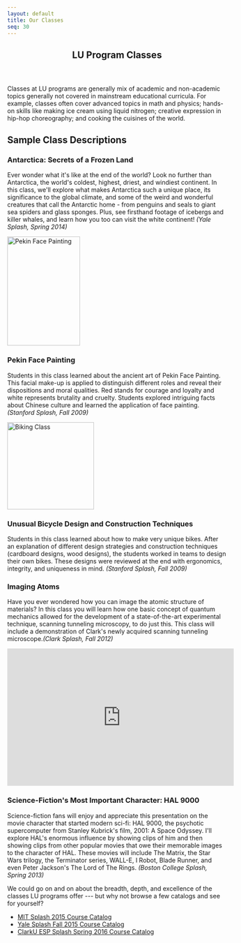 ```yaml
---
layout: default
title: Our Classes
seq: 30
---
```

<div id="main-wrapper">
          <div class="container">


<section markdown="1">
<header class="major">
                      <h2>LU Program Classes</h2>
                    </header>
Classes at LU programs are generally mix of academic and non-academic topics generally not covered in mainstream educational curricula. For example, classes often cover advanced topics in math and physics; hands-on skills like making ice cream using liquid nitrogen; creative expression in hip-hop choreography; and cooking the cuisines of the world.

## Sample Class Descriptions

### Antarctica: Secrets of a Frozen Land

Ever wonder what it's like at the end of the world? Look no further than Antarctica, the world's coldest, highest, driest, and windiest continent. In this class, we'll explore what makes Antarctica such a unique place, its significance to the global climate, and some of the weird and wonderful creatures that call the Antarctic home - from penguins and seals to giant sea spiders and glass sponges. Plus, see firsthand footage of icebergs and killer whales, and learn how you too can visit the white continent! *(Yale Splash, Spring 2014)*

<div class="imagebox floatleft"><img src="/media/images/photos/pekin-face-painting.jpg" width="167" height="250" alt="Pekin Face Painting"></div>

### Pekin Face Painting

Students in this class learned about the ancient art of Pekin Face Painting.  This facial make-up is applied to distinguish different roles and reveal their dispositions and moral qualities.  Red stands for courage and loyalty and white represents brutality and cruelty. Students explored intriguing facts about Chinese culture and learned the application of face painting. *(Stanford Splash, Fall 2009)*

<div style="clear: both;"></div>

<div class="imagebox floatright"><img src="/media/images/photos/biking-class.jpg" width="199" height="200" alt="Biking Class"><br></div>

### Unusual Bicycle Design and Construction Techniques

Students in this class learned about how to make very unique bikes. After an explanation of different design strategies and construction techniques (cardboard designs, wood designs), the students worked in teams to design their own bikes. These designs were reviewed at the end with ergonomics, integrity, and uniqueness in mind. *(Stanford Splash, Fall 2009)*

### Imaging Atoms

Have you ever wondered how you can image the atomic structure of materials? In this class you will learn how one basic concept of quantum mechanics allowed for the development of a state-of-the-art experimental technique, scanning tunneling microscopy, to do just this. This class will include a demonstration of Clark's newly acquired scanning tunneling microscope.*(Clark Splash, Fall 2012)*

<div class="imagebox floatleft"></div><iframe width="520" height="315" src="https://www.youtube.com/embed/wUsTtoTHwWU" frameborder="0" allowfullscreen></iframe>

### Science-Fiction's Most Important Character: HAL 9000

Science-fiction fans will enjoy and appreciate this presentation on the movie character that started modern sci-fi: HAL 9000, the psychotic supercomputer from Stanley Kubrick's film, 2001: A Space Odyssey. I'll explore HAL's enormous influence by showing clips of him and then showing clips from other popular movies that owe their memorable images to the character of HAL. These movies will include The Matrix, the Star Wars trilogy, the Terminator series, WALL-E, I Robot, Blade Runner, and even Peter Jackson's The Lord of The Rings.
*(Boston College Splash, Spring 2013)*

We could go on and on about the breadth, depth, and excellence of the classes LU programs offer --- but why not browse a few catalogs and see for yourself?

- [MIT Splash 2015 Course Catalog](https://esp.mit.edu/learn/Splash/2015/catalog)
- [Yale Splash Fall 2015 Course Catalog](https://yale.learningu.org/learn/Splash/2015_Fall/catalog)
- [ClarkU ESP Splash Spring 2016 Course Catalog](https://clarkuesp.learningu.org/learn/Splash/2016_Spring/catalog)
</section>
</div>
</div>
